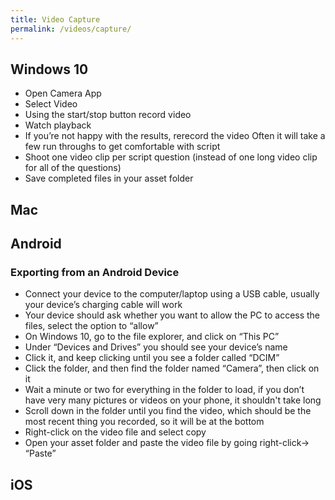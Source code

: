 ```yaml
---
title: Video Capture
permalink: /videos/capture/
---
```


## Windows 10

* Open Camera App
* Select Video
* Using the start/stop button record video
* Watch playback
* If you’re not happy with the results, rerecord the video
  Often it will take a few run throughs to get comfortable with script
* Shoot one video clip per script question (instead of one long video clip for all of the questions)
* Save completed files in your asset folder

## Mac

## Android

### Exporting from an Android Device

* Connect your device to the computer/laptop using a USB cable, usually your device’s charging cable will work
* Your device should ask whether you want to allow the PC to access the files, select the option to “allow”
* On Windows 10, go to the file explorer, and click on “This PC”
* Under “Devices and Drives” you should see your device’s name
* Click it, and keep clicking until you see a folder called “DCIM”
* Click the folder, and then find the folder named “Camera”, then click on it
* Wait a minute or two for everything in the folder to load, if you don’t have very many pictures or videos on your phone, it shouldn't take long
* Scroll down in the folder until you find the video, which should be the most recent thing you recorded, so it will be at the bottom
* Right-click on the video file and select copy
* Open your asset folder and paste the video file by going right-click-> “Paste”

## iOS

